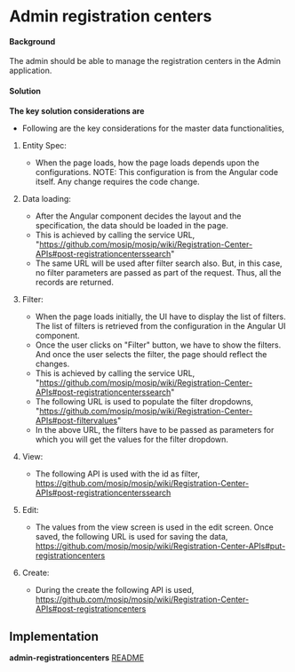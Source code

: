 ﻿# Admin registration centers

#### Background

The admin should be able to manage the registration centers in the Admin application. 

#### Solution



**The key solution considerations are**

- Following are the key considerations for the master data functionalities, 

1. Entity Spec: 
	- When the page loads, how the page loads depends upon the configurations. NOTE: This configuration is from the Angular code itself. Any change requires the code change.

2. Data loading:
	- After the Angular component decides the layout and the specification, the data should be loaded in the page. 
	- This is achieved by calling the service URL, 
	"https://github.com/mosip/mosip/wiki/Registration-Center-APIs#post-registrationcenterssearch"
	- The same URL will be used after filter search also. But, in this case, no filter parameters are passed as part of the request. Thus, all the records are returned. 

3. Filter:
	- When the page loads initially, the UI have to display the list of filters. The list of filters is retrieved from the configuration in the Angular UI component. 
	- Once the user clicks on "Filter" button, we have to show the filters. And once the user selects the filter, the page should reflect the changes.
	- This is achieved by calling the service URL, 
	"https://github.com/mosip/mosip/wiki/Registration-Center-APIs#post-registrationcenterssearch"
	- The following URL is used to populate the filter dropdowns, 
	"https://github.com/mosip/mosip/wiki/Registration-Center-APIs#post-filtervalues"
	- In the above URL, the filters have to be passed as parameters for which you will get the values for the filter dropdown.
	
4. View:
	- The following API is used with the id as filter,
	https://github.com/mosip/mosip/wiki/Registration-Center-APIs#post-registrationcenterssearch
	
5. Edit:
	- The values from the view screen is used in the edit screen. Once saved, the following URL is used for saving the data, 
	https://github.com/mosip/mosip/wiki/Registration-Center-APIs#put-registrationcenters
	
6. Create:
	- During the create the following API is used, 
	https://github.com/mosip/mosip/wiki/Registration-Center-APIs#post-registrationcenters


## Implementation


**admin-registrationcenters** [README](../../../kernel/admin-registrationcenters/README.md)


